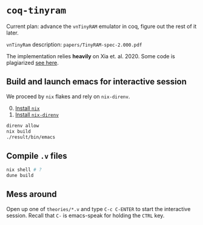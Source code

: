 # `coq-tinyram`

Current plan: advance the `vnTinyRAM` emulator in coq, figure out the rest of it later. 

`vnTinyRam` description: `papers/TinyRAM-spec-2.000.pdf`

The implementation relies **heavily** on Xia et. al. 2020. Some code is plagiarized [see here](https://github.com/DeepSpec/InteractionTrees/blob/master/tutorial/Asm.v).

## Build and launch emacs for interactive session 

We proceed by `nix` flakes and rely on `nix-direnv`. 

0. [Install `nix`](https://nixos.org/download.html)
1. [Install `nix-direnv`](https://github.com/nix-community/nix-direnv)

```sh
direnv allow
nix build
./result/bin/emacs
```

## Compile `.v` files

```sh
nix shell # ? 
dune build
```

## Mess around

Open up one of `theories/*.v` and type `C-c C-ENTER` to start the interactive session. Recall that `C-` is emacs-speak for holding the `CTRL` key. 
